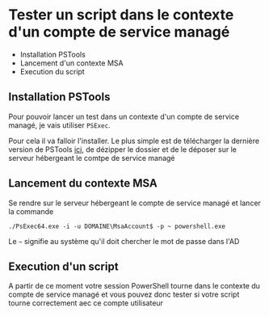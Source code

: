 # Tester un script dans le contexte d'un compte de service managé

* Installation PSTools
* Lancement d'un contexte MSA
* Execution du script

## Installation PSTools

Pour pouvoir lancer un test dans un contexte d'un compte de service managé, je vais utiliser ```PSExec```. 

Pour cela il va falloir l'installer. Le plus simple est de télécharger la dernière version de PSTools [ici](https://download.sysinternals.com/files/PSTools.zip), de dézipper le dossier et de le déposer sur le serveur hébergeant le comtpe de service managé

## Lancement du contexte MSA

Se rendre sur le serveur hébergeant le compte de service managé et lancer la commande
```text
./PsExec64.exe -i -u DOMAINE\MsaAccount$ -p ~ powershell.exe
```

Le ```~``` signifie au système qu'il doit chercher le mot de passe dans l'AD

## Execution d'un script

A partir de ce moment votre session PowerShell tourne dans le contexte du compte de service managé et vous pouvez donc tester si votre script tourne correctement aec ce compte utilisateur

